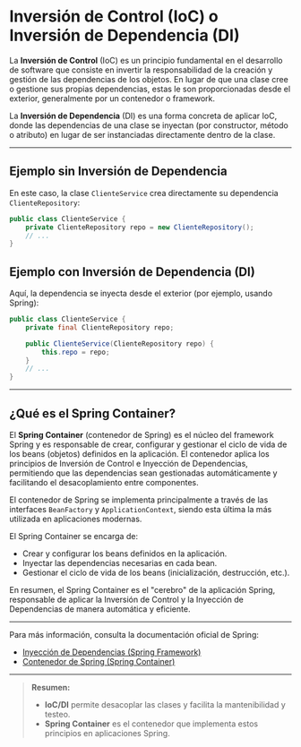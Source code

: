 # Inversión de Control (IoC) o Inversión de Dependencia (DI)

La **Inversión de Control** (IoC) es un principio fundamental en el desarrollo de software que consiste en invertir la
responsabilidad de la creación y gestión de las dependencias de los objetos. En lugar de que una clase cree o gestione
sus propias dependencias, estas le son proporcionadas desde el exterior, generalmente por un contenedor o framework.

La **Inversión de Dependencia** (DI) es una forma concreta de aplicar IoC, donde las dependencias de una clase se
inyectan (por constructor, método o atributo) en lugar de ser instanciadas directamente dentro de la clase.

---

## Ejemplo sin Inversión de Dependencia

En este caso, la clase `ClienteService` crea directamente su dependencia `ClienteRepository`:

```java
public class ClienteService {
    private ClienteRepository repo = new ClienteRepository();
    // ...
}
```

## Ejemplo con Inversión de Dependencia (DI)

Aquí, la dependencia se inyecta desde el exterior (por ejemplo, usando Spring):

```java
public class ClienteService {
    private final ClienteRepository repo;

    public ClienteService(ClienteRepository repo) {
        this.repo = repo;
    }
    // ...
}
```

---

## ¿Qué es el Spring Container?

El **Spring Container** (contenedor de Spring) es el núcleo del framework Spring y es responsable de crear, configurar y
gestionar el ciclo de vida de los beans (objetos) definidos en la aplicación. El contenedor aplica los principios de
Inversión de Control e Inyección de Dependencias, permitiendo que las dependencias sean gestionadas automáticamente y
facilitando el desacoplamiento entre componentes.

El contenedor de Spring se implementa principalmente a través de las interfaces `BeanFactory` y `ApplicationContext`,
siendo esta última la más utilizada en aplicaciones modernas.

El Spring Container se encarga de:

- Crear y configurar los beans definidos en la aplicación.
- Inyectar las dependencias necesarias en cada bean.
- Gestionar el ciclo de vida de los beans (inicialización, destrucción, etc.).

En resumen, el Spring Container es el "cerebro" de la aplicación Spring, responsable de aplicar la Inversión de Control
y la Inyección de Dependencias de manera automática y eficiente.

---

Para más información, consulta la documentación oficial de Spring:

- [Inyección de Dependencias (Spring Framework)](https://docs.spring.io/spring-framework/reference/core/beans/dependencies.html)
- [Contenedor de Spring (Spring Container)](https://docs.spring.io/spring-framework/reference/core/beans/beans.html)

---

> **Resumen:**
> - **IoC/DI** permite desacoplar las clases y facilita la mantenibilidad y testeo.
> - **Spring Container** es el contenedor que implementa estos principios en aplicaciones Spring.
